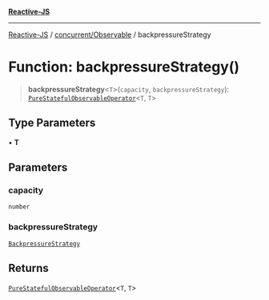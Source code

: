 [**Reactive-JS**](../../../README.md)

***

[Reactive-JS](../../../README.md) / [concurrent/Observable](../README.md) / backpressureStrategy

# Function: backpressureStrategy()

> **backpressureStrategy**\<`T`\>(`capacity`, `backpressureStrategy`): [`PureStatefulObservableOperator`](../type-aliases/PureStatefulObservableOperator.md)\<`T`, `T`\>

## Type Parameters

• **T**

## Parameters

### capacity

`number`

### backpressureStrategy

[`BackpressureStrategy`](../../../utils/type-aliases/BackpressureStrategy.md)

## Returns

[`PureStatefulObservableOperator`](../type-aliases/PureStatefulObservableOperator.md)\<`T`, `T`\>
